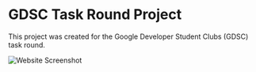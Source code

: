 # GDSC Task Round Project

This project was created for the Google Developer Student Clubs (GDSC) task round.

![Website Screenshot](https://private-user-images.githubusercontent.com/118368089/292763359-0fde9e6f-0b2a-47e9-a96a-b45c362d60ab.png?jwt=eyJhbGciOiJIUzI1NiIsInR5cCI6IkpXVCJ9.eyJpc3MiOiJnaXRodWIuY29tIiwiYXVkIjoicmF3LmdpdGh1YnVzZXJjb250ZW50LmNvbSIsImtleSI6ImtleTEiLCJleHAiOjE3MDM1MTUwMTgsIm5iZiI6MTcwMzUxNDcxOCwicGF0aCI6Ii8xMTgzNjgwODkvMjkyNzYzMzU5LTBmZGU5ZTZmLTBiMmEtNDdlOS1hOTZhLWI0NWMzNjJkNjBhYi5wbmc_WC1BbXotQWxnb3JpdGhtPUFXUzQtSE1BQy1TSEEyNTYmWC1BbXotQ3JlZGVudGlhbD1BS0lBSVdOSllBWDRDU1ZFSDUzQSUyRjIwMjMxMjI1JTJGdXMtZWFzdC0xJTJGczMlMkZhd3M0X3JlcXVlc3QmWC1BbXotRGF0ZT0yMDIzMTIyNVQxNDMxNThaJlgtQW16LUV4cGlyZXM9MzAwJlgtQW16LVNpZ25hdHVyZT0wOTU0NWQ1NWU0MWJlYzI2ODBhYjFiNTMxZjA1NWMyNWY0Y2JiNGE1YmY3OWFjMjA0ZWE5MTg1MzcxZWJhYjg3JlgtQW16LVNpZ25lZEhlYWRlcnM9aG9zdCZhY3Rvcl9pZD0wJmtleV9pZD0wJnJlcG9faWQ9MCJ9.7FIEAOiQRQIoCuoPSFcSTls06tNTScKZCqX83maTwCk)

